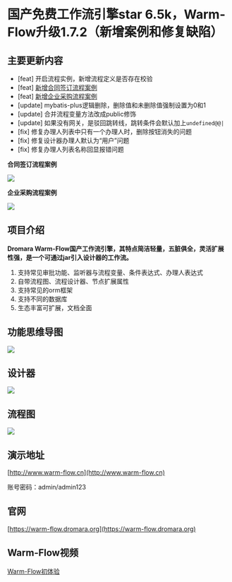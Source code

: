 # 国产免费工作流引擎star 6.5k，Warm-Flow升级1.7.2（新增案例和修复缺陷）

## 主要更新内容
- [feat] 开启流程实例，新增流程定义是否存在校验
- [feat] [新增合同签订流程案例](https://gitee.com/dromara/warm-flow-test/blob/master/warm-flow-core-test/src/main/resources/contract_process.json)
- [feat] [新增企业采购流程案例](https://gitee.com/dromara/warm-flow-test/blob/master/warm-flow-core-test/src/main/resources/procurement_steps.json)
- [update] mybatis-plus逻辑删除，删除值和未删除值强制设置为0和1
- [update] 合并流程变量方法改成public修饰
- [update] 如果没有网关，是驳回跳转线，跳转条件会默认加上`undefined@@|`
- [fix] 修复办理人列表中只有一个办理人时，删除按钮消失的问题
- [fix] 修复设计器办理人默认为“用户”问题
- [fix] 修复办理人列表名称回显报错问题

**合同签订流程案例**

<div><img src="https://foruda.gitee.com/images/1747122159122786973/fbac33cb_2218307.png"/></div>

**企业采购流程案例**

<div><img src="https://foruda.gitee.com/images/1747122141768395102/20b9daac_2218307.png"/></div>

## 项目介绍

**Dromara Warm-Flow国产工作流引擎，其特点简洁轻量，五脏俱全，灵活扩展性强，是一个可通过jar引入设计器的工作流。**

1. 支持常见审批功能、监听器与流程变量、条件表达式、办理人表达式
1. 自带流程图、流程设计器、节点扩展属性
1. 支持常见的orm框架
1. 支持不同的数据库
1. 生态丰富可扩展，文档全面

## 功能思维导图
<div><img src="https://foruda.gitee.com/images/1745805541036693091/682d12a0_2218307.png"/></div>

## 设计器
<div><img src="https://foruda.gitee.com/images/1745555951022004075/a13f5b13_2218307.png"/></div>

## 流程图
<div><img src="https://foruda.gitee.com/images/1736763079110050572/6e068531_2218307.png"/></div>


## 演示地址
[http://www.warm-flow.cn](http://www.warm-flow.cn)


账号密码：admin/admin123


## 官网
[https://warm-flow.dromara.org](https://warm-flow.dromara.org)


## Warm-Flow视频
[Warm-Flow初体验](https://www.bilibili.com/video/BV1AWRGYEEVr/?spm_id_from=333.1387.0.0&vd_source=1be886ace16159801f6ed0106df215d9)


